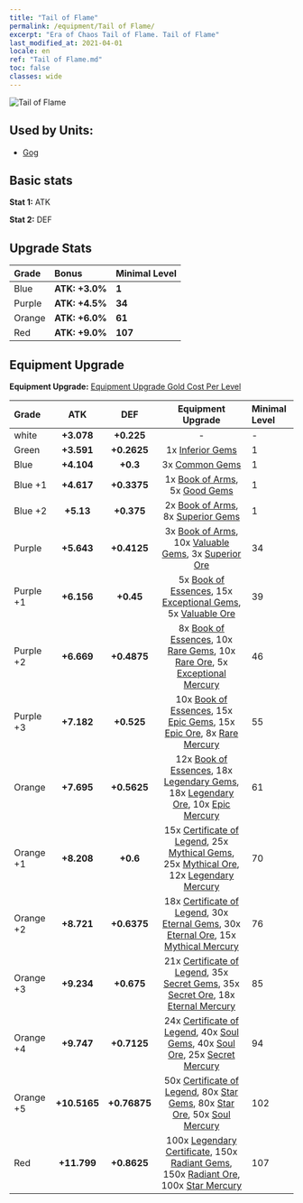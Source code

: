 ```yaml
---
title: "Tail of Flame"
permalink: /equipment/Tail of Flame/
excerpt: "Era of Chaos Tail of Flame. Tail of Flame"
last_modified_at: 2021-04-01
locale: en
ref: "Tail of Flame.md"
toc: false
classes: wide
---
```


  ![Tail of Flame](/images/e/e_5023.png)

## Used by Units:

* [Gog](/units/Gog/) 


## Basic stats
 **Stat 1:** ATK

 **Stat 2:** DEF

## Upgrade Stats

  |     Grade    |   Bonus | Minimal Level | 
  |:-------------|:--------|:--------------| 
  | Blue | **ATK: +3.0%** | **1** | 
  | Purple | **ATK: +4.5%** | **34** | 
  | Orange | **ATK: +6.0%** | **61** | 
  | Red | **ATK: +9.0%** | **107** | 


## Equipment Upgrade
 **Equipment Upgrade:** [Equipment Upgrade Gold Cost Per Level](/equipment/EquipmentUpgradeCostPerLevel/) 

  |          Grade      | ATK | DEF | Equipment Upgrade | Minimal Level |
  |:--------------------|:---------:|:---------:|:----------------:|:--------------|
  | white | **+3.078** | **+0.225** | - | - |
  | Green | **+3.591** | **+0.2625** | 1x [Inferior Gems](/Items/mat_4/) | 1 |
  | Blue | **+4.104** | **+0.3** | 3x [Common Gems](/Items/mat_10/) | 1 |
  | Blue +1 | **+4.617** | **+0.3375** | 1x [Book of Arms](/Items/mat_18/), 5x [Good Gems](/Items/mat_16/) | 1 |
  | Blue +2 | **+5.13** | **+0.375** | 2x [Book of Arms](/Items/mat_25/), 8x [Superior Gems](/Items/mat_23/) | 1 |
  | Purple | **+5.643** | **+0.4125** | 3x [Book of Arms](/Items/mat_32/), 10x [Valuable Gems](/Items/mat_30/), 3x [Superior Ore](/Items/mat_19/) | 34 |
  | Purple +1 | **+6.156** | **+0.45** | 5x [Book of Essences](/Items/mat_39/), 15x [Exceptional Gems](/Items/mat_37/), 5x [Valuable Ore](/Items/mat_26/) | 39 |
  | Purple +2 | **+6.669** | **+0.4875** | 8x [Book of Essences](/Items/mat_46/), 10x [Rare Gems](/Items/mat_44/), 10x [Rare Ore](/Items/mat_40/), 5x [Exceptional Mercury](/Items/mat_35/) | 46 |
  | Purple +3 | **+7.182** | **+0.525** | 10x [Book of Essences](/Items/mat_53/), 15x [Epic Gems](/Items/mat_51/), 15x [Epic Ore](/Items/mat_47/), 8x [Rare Mercury](/Items/mat_42/) | 55 |
  | Orange | **+7.695** | **+0.5625** | 12x [Book of Essences](/Items/mat_60/), 18x [Legendary Gems](/Items/mat_58/), 18x [Legendary Ore](/Items/mat_54/), 10x [Epic Mercury](/Items/mat_49/) | 61 |
  | Orange +1 | **+8.208** | **+0.6** | 15x [Certificate of Legend](/Items/mat_67/), 25x [Mythical Gems](/Items/mat_65/), 25x [Mythical Ore](/Items/mat_61/), 12x [Legendary Mercury](/Items/mat_56/) | 70 |
  | Orange +2 | **+8.721** | **+0.6375** | 18x [Certificate of Legend](/Items/mat_74/), 30x [Eternal Gems](/Items/mat_72/), 30x [Eternal Ore](/Items/mat_68/), 15x [Mythical Mercury](/Items/mat_63/) | 76 |
  | Orange +3 | **+9.234** | **+0.675** | 21x [Certificate of Legend](/Items/mat_81/), 35x [Secret Gems](/Items/mat_79/), 35x [Secret Ore](/Items/mat_75/), 18x [Eternal Mercury](/Items/mat_70/) | 85 |
  | Orange +4 | **+9.747** | **+0.7125** | 24x [Certificate of Legend](/Items/mat_88/), 40x [Soul Gems](/Items/mat_86/), 40x [Soul Ore](/Items/mat_82/), 25x [Secret Mercury](/Items/mat_77/) | 94 |
  | Orange +5 | **+10.5165** | **+0.76875** | 50x [Certificate of Legend](/Items/mat_95/), 80x [Star Gems](/Items/mat_93/), 80x [Star Ore](/Items/mat_89/), 50x [Soul Mercury](/Items/mat_84/) | 102 |
  | Red | **+11.799** | **+0.8625** | 100x [Legendary Certificate](/Items/mat_102/), 150x [Radiant Gems](/Items/mat_100/), 150x [Radiant Ore](/Items/mat_96/), 100x [Star Mercury](/Items/mat_91/) | 107 |

